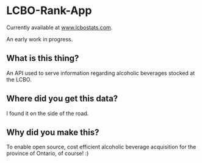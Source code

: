 # LCBO-Rank-App

Currently available at www.lcbostats.com.

An early work in progress.

## What is this thing?

An API used to serve information regarding alcoholic beverages stocked at the LCBO.

## Where did you get this data?

I found it on the side of the road.

## Why did you make this?

To enable open source, cost efficient alcoholic beverage acquisition for the province of Ontario, of course! :)
